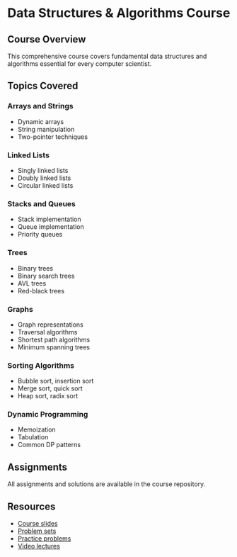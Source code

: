 # Data Structures & Algorithms Course

## Course Overview

This comprehensive course covers fundamental data structures and algorithms essential for every computer scientist.

## Topics Covered

### Arrays and Strings
- Dynamic arrays
- String manipulation
- Two-pointer techniques

### Linked Lists
- Singly linked lists
- Doubly linked lists
- Circular linked lists

### Stacks and Queues
- Stack implementation
- Queue implementation
- Priority queues

### Trees
- Binary trees
- Binary search trees
- AVL trees
- Red-black trees

### Graphs
- Graph representations
- Traversal algorithms
- Shortest path algorithms
- Minimum spanning trees

### Sorting Algorithms
- Bubble sort, insertion sort
- Merge sort, quick sort
- Heap sort, radix sort

### Dynamic Programming
- Memoization
- Tabulation
- Common DP patterns

## Assignments

All assignments and solutions are available in the course repository.

## Resources

- [Course slides](#)
- [Problem sets](#)
- [Practice problems](#)
- [Video lectures](#)
